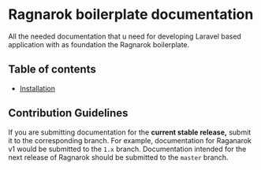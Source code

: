 # Ragnarok boilerplate documentation 

All the needed documentation that u need for developing Laravel based application
with as foundation the Ragnarok boilerplate.

## Table of contents 

- [Installation](installation.md)

## Contribution Guidelines 

If you are submitting documentation for the **current stable release,**
submit it to the corresponding branch. For example, documentation for Raganarok v1 
would be submitted to the `1.x` branch. Documentation intended for the next release
of Ragnarok should be submitted to the `master` branch.  